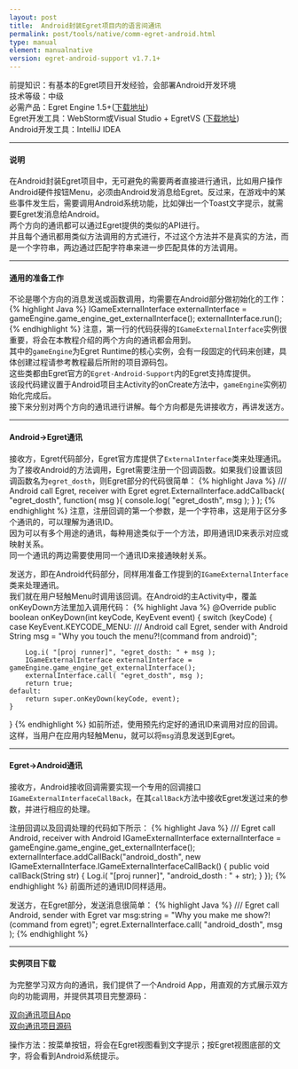 ```yaml
---
layout: post
title:  Android封装Egret项目内的语言间通讯
permalink: post/tools/native/comm-egret-android.html
type: manual
element: manualnative
version: egret-android-support v1.7.1+
---
```


前提知识：有基本的Egret项目开发经验，会部署Android开发环境    
技术等级：中级    
必需产品：Egret Engine 1.5+(<a href="http://www.egret-labs.org/egretengine" target="_blank">下载地址</a>)    
Egret开发工具：WebStorm或Visual Studio + EgretVS (<a href="http://www.egret-labs.org/egretvs" target="_blank">下载地址</a>)    
Android开发工具：IntelliJ IDEA 
   
---  
#### 说明
在Android封装Egret项目中，无可避免的需要两者直接进行通讯，比如用户操作Android硬件按钮Menu，必须由Android发消息给Egret。反过来，在游戏中的某些事件发生后，需要调用Android系统功能，比如弹出一个Toast文字提示，就需要Egret发消息给Android。    
两个方向的通讯都可以通过Egret提供的类似的API进行。    
并且每个通讯都用类似方法调用的方式进行，不过这个方法并不是真实的方法，而是一个字符串，两边通过匹配字符串来进一步匹配具体的方法调用。    

---  
#### 通用的准备工作
不论是哪个方向的消息发送或函数调用，均需要在Android部分做初始化的工作：    
{% highlight Java %}
IGameExternalInterface externalInterface = gameEngine.game_engine_get_externalInterface();
externalInterface.run();
{% endhighlight %}
注意，第一行的代码获得的`IGameExternalInterface`实例很重要，将会在本教程介绍的两个方向的通讯都会用到。    
其中的`gameEngine`为Egret Runtime的核心实例，会有一段固定的代码来创建，具体创建过程请参考教程最后所附的项目源码包。    
这些类都由Egret官方的`Egret-Android-Support`内的Egret支持库提供。    
该段代码建议置于Android项目主Activity的onCreate方法中，`gameEngine`实例初始化完成后。    
接下来分别对两个方向的通讯进行讲解。每个方向都是先讲接收方，再讲发送方。    

---  
#### Android->Egret通讯
接收方，Egret代码部分，Egret官方库提供了`ExternalInterface`类来处理通讯。    
为了接收Android的方法调用，Egret需要注册一个回调函数。如果我们设置该回调函数名为`egret_dosth`，则Egret部分的代码很简单：
{% highlight Java %}
/// Android call Egret, receiver with Egret
egret.ExternalInterface.addCallback( "egret_dosth", function( msg ){ 
    console.log( "egret_dosth", msg );
} );
{% endhighlight %}
注意，注册回调的第一个参数，是一个字符串，这是用于区分多个通讯的，可以理解为通讯ID。    
因为可以有多个用途的通讯，每种用途类似于一个方法，即用通讯ID来表示对应或映射关系。    
同一个通讯的两边需要使用同一个通讯ID来接通映射关系。    

发送方，即在Android代码部分，同样用准备工作提到的`IGameExternalInterface`类来处理通讯。    
我们就在用户轻触Menu时调用该回调。在Android的主Activity中，覆盖onKeyDown方法里加入调用代码：
{% highlight Java %}
@Override
public boolean onKeyDown(int keyCode, KeyEvent event) {
	switch (keyCode) {
	case KeyEvent.KEYCODE_MENU:
		/// Android call Egret, sender with Android
		String msg = "Why you touch the menu?!(command from android)";

		Log.i( "[proj runner]", "egret_dosth: " + msg );
		IGameExternalInterface externalInterface = gameEngine.game_engine_get_externalInterface();
		externalInterface.call( "egret_dosth", msg );
		return true;
	default:
		return super.onKeyDown(keyCode, event);	
	}
}
{% endhighlight %}
如前所述，使用预先约定好的通讯ID来调用对应的回调。    
这样，当用户在应用内轻触Menu，就可以将`msg`消息发送到Egret。    

---  
#### Egret->Android通讯
接收方，Android接收回调需要实现一个专用的回调接口`IGameExternalInterfaceCallBack`，在其`callBack`方法中接收Egret发送过来的参数，并进行相应的处理。

注册回调以及回调处理的代码如下所示：
{% highlight Java %}
/// Egret call Android, receiver with Android
IGameExternalInterface externalInterface = gameEngine.game_engine_get_externalInterface();
externalInterface.addCallBack("android_dosth", new IGameExternalInterface.IGameExternalInterfaceCallBack() {
	public void callBack(String str) {
		Log.i( "[proj runner]", "android_dosth : " + str);
	}
});
{% endhighlight %}
前面所述的通讯ID同样适用。

发送方，在Egret部分，发送消息很简单：
{% highlight Java %}
/// Egret call Android, sender with Egret
var msg:string = "Why you make me show?!(command from egret)";
egret.ExternalInterface.call( "android_dosth", msg );
{% endhighlight %}

---  
#### 实例项目下载
为完整学习双方向的通讯，我们提供了一个Android App，用直观的方式展示双方向的功能调用，并提供其项目完整源码：    

<a href="{{site.baseurl}}/assets/packages/doc/win-android-package/Comm-Between-Egret-And-Android.apk" target="_blank">双向通讯项目App</a>     
<a href="{{site.baseurl}}/assets/packages/doc/win-android-package/Comm-Between-Egret-And-Android.zip" target="_blank">双向通讯项目源码</a>      

操作方法：按菜单按钮，将会在Egret视图看到文字提示；按Egret视图底部的文字，将会看到Android系统提示。
 

